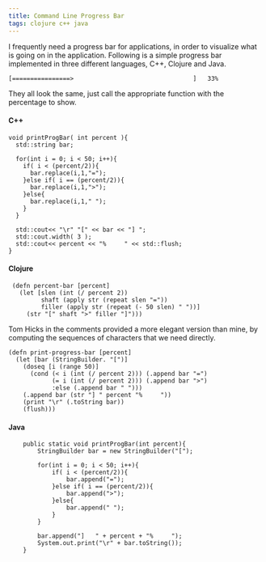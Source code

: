 ```yaml
---
title: Command Line Progress Bar
tags: clojure c++ java
---
```


I frequently need a progress bar for applications, in order to visualize
what is going on in the application. Following is a simple progress bar
implemented in three different languages, C++, Clojure and Java.

    [================>                                 ]   33%

They all look the same, just call the appropriate function with the
percentage to show.

#### C++

    void printProgBar( int percent ){
      std::string bar;

      for(int i = 0; i < 50; i++){
        if( i < (percent/2)){
          bar.replace(i,1,"=");
        }else if( i == (percent/2)){
          bar.replace(i,1,">");
        }else{
          bar.replace(i,1," ");
        }
      }

      std::cout<< "\r" "[" << bar << "] ";
      std::cout.width( 3 );
      std::cout<< percent << "%     " << std::flush;
    }

#### Clojure

     (defn percent-bar [percent]
       (let [slen (int (/ percent 2))
             shaft (apply str (repeat slen "="))
             filler (apply str (repeat (- 50 slen) " "))]
         (str "[" shaft ">" filler "]")))

Tom Hicks in the comments provided a more elegant version than mine, by
computing the sequences of characters that we need directly.

    (defn print-progress-bar [percent]
      (let [bar (StringBuilder. "[")] 
        (doseq [i (range 50)]
          (cond (< i (int (/ percent 2))) (.append bar "=")
                (= i (int (/ percent 2))) (.append bar ">")
                :else (.append bar " ")))
        (.append bar (str "] " percent "%     "))
        (print "\r" (.toString bar))
        (flush)))

#### Java

        public static void printProgBar(int percent){
            StringBuilder bar = new StringBuilder("[");

            for(int i = 0; i < 50; i++){
                if( i < (percent/2)){
                    bar.append("=");
                }else if( i == (percent/2)){
                    bar.append(">");
                }else{
                    bar.append(" ");
                }
            }
        
            bar.append("]   " + percent + "%     ");
            System.out.print("\r" + bar.toString());
        }
